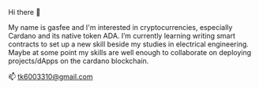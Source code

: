 Hi there 👋

My name is gasfee and I'm interested in cryptocurrencies, especially Cardano and its native token ADA.
I’m currently learning writing smart contracts to set up a new skill beside my studies in electrical engineering.
Maybe at some point my skills are well enough to collaborate on deploying projects/dApps on the cardano blockchain.

📫 tk6003310@gmail.com
